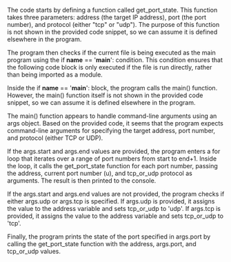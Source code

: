 The code starts by defining a function called get_port_state. This function takes three parameters: address (the target IP address), port (the port number), and protocol (either "tcp" or "udp"). The purpose of this function is not shown in the provided code snippet, so we can assume it is defined elsewhere in the program.

The program then checks if the current file is being executed as the main program using the if __name__ == '__main__': condition. This condition ensures that the following code block is only executed if the file is run directly, rather than being imported as a module.

Inside the if __name__ == '__main__': block, the program calls the main() function. However, the main() function itself is not shown in the provided code snippet, so we can assume it is defined elsewhere in the program.

The main() function appears to handle command-line arguments using an args object. Based on the provided code, it seems that the program expects command-line arguments for specifying the target address, port number, and protocol (either TCP or UDP).

If the args.start and args.end values are provided, the program enters a for loop that iterates over a range of port numbers from start to end+1. Inside the loop, it calls the get_port_state function for each port number, passing the address, current port number (u), and tcp_or_udp protocol as arguments. The result is then printed to the console.

If the args.start and args.end values are not provided, the program checks if either args.udp or args.tcp is specified. If args.udp is provided, it assigns the value to the address variable and sets tcp_or_udp to 'udp'. If args.tcp is provided, it assigns the value to the address variable and sets tcp_or_udp to 'tcp'.

Finally, the program prints the state of the port specified in args.port by calling the get_port_state function with the address, args.port, and tcp_or_udp values.